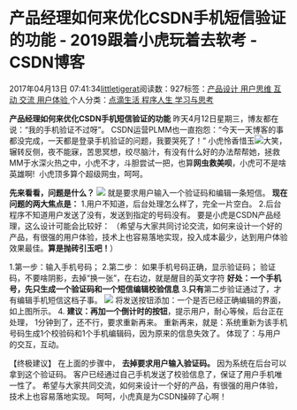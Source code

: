 
# 产品经理如何来优化CSDN手机短信验证的功能 - 2019跟着小虎玩着去软考 - CSDN博客

2017年04月13日 07:41:34[littletigerat](https://me.csdn.net/littletigerat)阅读数：927标签：[产品设计																](https://so.csdn.net/so/search/s.do?q=产品设计&t=blog)[用户思维																](https://so.csdn.net/so/search/s.do?q=用户思维&t=blog)[互动																](https://so.csdn.net/so/search/s.do?q=互动&t=blog)[交流																](https://so.csdn.net/so/search/s.do?q=交流&t=blog)[用户体验																](https://so.csdn.net/so/search/s.do?q=用户体验&t=blog)[
							](https://so.csdn.net/so/search/s.do?q=交流&t=blog)[
																					](https://so.csdn.net/so/search/s.do?q=互动&t=blog)个人分类：[点滴生活																](https://blog.csdn.net/littletigerat/article/category/666611)[程序人生																](https://blog.csdn.net/littletigerat/article/category/779495)[学习与思考																](https://blog.csdn.net/littletigerat/article/category/646894)[
							](https://blog.csdn.net/littletigerat/article/category/779495)
[
																								](https://blog.csdn.net/littletigerat/article/category/666611)

[
		](https://so.csdn.net/so/search/s.do?q=互动&t=blog)
[
	](https://so.csdn.net/so/search/s.do?q=用户思维&t=blog)
[
	](https://so.csdn.net/so/search/s.do?q=产品设计&t=blog)
**产品经理如何来优化CSDN手机短信验证的功能**
昨天4月12日星期三，博友都在说：“我的手机验证不过呀”。
CSDN运营PLMM也一直抱怨：“今天一天博客的事都没完成，一天都是登录手机验证的问题，我要哭死了！”
小虎怜香惜玉![大笑](http://static.blog.csdn.net/xheditor/xheditor_emot/default/laugh.gif)，辗转反侧，夜不能寐，苦思冥想，绞尽脑汁，有没有什么好的办法帮帮她，拯救MM于水深火热之中，小虎不才，斗胆尝试一把，也算**网虫救美呗**，小虎可不是啥英雄啊!  小虎顶多算个超级网虫，呵呵。

**先来看看，问题是什么？**
![](https://img-blog.csdn.net/20170413065604494)
就是要求用户输入一个验证码和编辑一条短信。
**现在问题的两大焦点是：**
1.用户不知道，后台处理怎么样了，完全一片空白。
2.后台程序不知道用户发送了没有，发送到指定的号码没有。
要是小虎是CSDN产品经理，这么设计可能会比较好：
（希望与大家共同讨论交流，如何来设计一个好的产品，有很强的用户体验，技术上也容易落地实现，投入成本最少，达到用户体验效果最佳。**算是抛砖引玉吧！**）

1.第一步：输入手机号码；
2.第二步：
如果手机号码正确，显示验证码；
验证码，不要啥阴影，去掉“换一张”，在右边，就是醒目的英文字符
**好处：一个手机号，先只生成一个验证码和一个短信编辑校验信息**
3.**只有**第二步验证通过了，才有编辑手机短信这档子事。
![](https://img-blog.csdn.net/20170413072135054)
将发送按钮添加：一个是否已经正确编辑的界面，如上图所示。
4.
**建议：**再加**一个倒计时的按钮**，提示用户，耐心等候，后台正在处理，
1分钟到了，还不行，要求重新再来。
重新再来，就是：系统重新为该手机号码生成1个校验码和1个手机编辑码，因为原来的信息失效了。
体现了：与用户的交互，互动。

【终极建议】
在上面的步骤中，
**去掉要求用户输入验证码。**
因为系统在后台可以拿到这个验证码。
客户已经通过自己手机发送了校验信息了，保证了用户手机唯一性了。
希望与大家共同交流，如何来设计一个好的产品，有很强的用户体验，技术上也容易落地实现。
呵呵，小虎真是为CSDN操碎了心啊！

[
](https://so.csdn.net/so/search/s.do?q=产品设计&t=blog)
